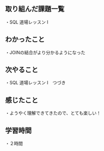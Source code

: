 ## 取り組んだ課題一覧
・SQL 道場レッスン Ⅰ
## わかったこと
・JOINの結合がより分かるようになった
## 次やること
・SQL 道場レッスン Ⅰ　つづき
## 感じたこと
・ようやく理解できてきたので、とても楽しい！
## 学習時間
・２時間
